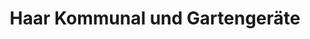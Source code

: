 ---
title: "Haar Kommunal und Gartengeräte"
url: /kappeln/haar-kommunal-und-gartengeraete/
shop: Allgemein
---
